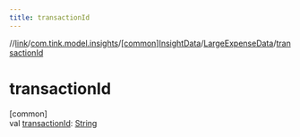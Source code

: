 ```yaml
---
title: transactionId
---
```

//[link](../../../../index.html)/[com.tink.model.insights](../../index.html)/[[common]InsightData](../index.html)/[LargeExpenseData](index.html)/[transactionId](transaction-id.html)



# transactionId



[common]\
val [transactionId](transaction-id.html): [String](https://kotlinlang.org/api/latest/jvm/stdlib/kotlin/-string/index.html)




